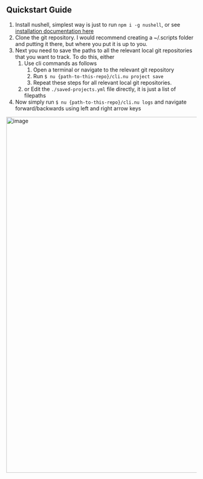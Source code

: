 ## Quickstart Guide

1. Install nushell, simplest way is just to run `npm i -g nushell`, or see [installation documentation here](https://www.nushell.sh/book/installation.html)
2. Clone the git repository. I would recommend creating a ~/.scripts folder and putting it there, but where you put it is up to you.
3. Next you need to save the paths to all the relevant local git repositories that you want to track. To do this, either
   1. Use cli commands as follows
       1. Open a terminal or navigate to the relevant git repository
       2. Run `$ nu {path-to-this-repo}/cli.nu project save`
       3. Repeat these steps for all relevant local git repositories.
   2. or Edit the `./saved-projects.yml` file directly, it is just a list of filepaths
4. Now simply run `$ nu {path-to-this-repo}/cli.nu logs` and navigate forward/backwards using left and right arrow keys

<img width="939" alt="image" src="https://github.com/user-attachments/assets/873b7bf6-bc5d-495b-9ad9-5d62037036fc"/>
